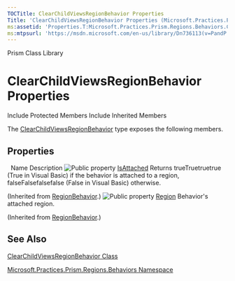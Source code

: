 ```yaml
---
TOCTitle: ClearChildViewsRegionBehavior Properties
Title: 'ClearChildViewsRegionBehavior Properties (Microsoft.Practices.Prism.Regions.Behaviors)'
ms:assetid: 'Properties.T:Microsoft.Practices.Prism.Regions.Behaviors.ClearChildViewsRegionBehavior'
ms:mtpsurl: 'https://msdn.microsoft.com/en-us/library/Dn736113(v=PandP.50)'
---
```


Prism Class Library

ClearChildViewsRegionBehavior Properties
========================================

Include Protected Members
Include Inherited Members

The [ClearChildViewsRegionBehavior](https://msdn.microsoft.com/t:microsoft.practices.prism.regions.behaviors.clearchildviewsregionbehavior) type exposes the following members.

Properties
----------

<span id="propertyTableToggle"></span>
 
Name
Description
![](https://msdn.microsoft.com/en-us/Dn736113.pubproperty(en-us,PandP.50).gif "Public property")
[IsAttached](https://msdn.microsoft.com/p:microsoft.practices.prism.regions.regionbehavior.isattached)
Returns trueTruetruetrue (True in Visual Basic) if the behavior is attached to a region, falseFalsefalsefalse (False in Visual Basic) otherwise.

(Inherited from [RegionBehavior](https://msdn.microsoft.com/t:microsoft.practices.prism.regions.regionbehavior).)
![](https://msdn.microsoft.com/en-us/Dn736113.pubproperty(en-us,PandP.50).gif "Public property")
[Region](https://msdn.microsoft.com/p:microsoft.practices.prism.regions.regionbehavior.region)
Behavior's attached region.

(Inherited from [RegionBehavior](https://msdn.microsoft.com/t:microsoft.practices.prism.regions.regionbehavior).)

See Also
--------

<span id="seeAlsoToggle"></span>
[ClearChildViewsRegionBehavior Class](https://msdn.microsoft.com/t:microsoft.practices.prism.regions.behaviors.clearchildviewsregionbehavior)

[Microsoft.Practices.Prism.Regions.Behaviors Namespace](https://msdn.microsoft.com/n:microsoft.practices.prism.regions.behaviors)
